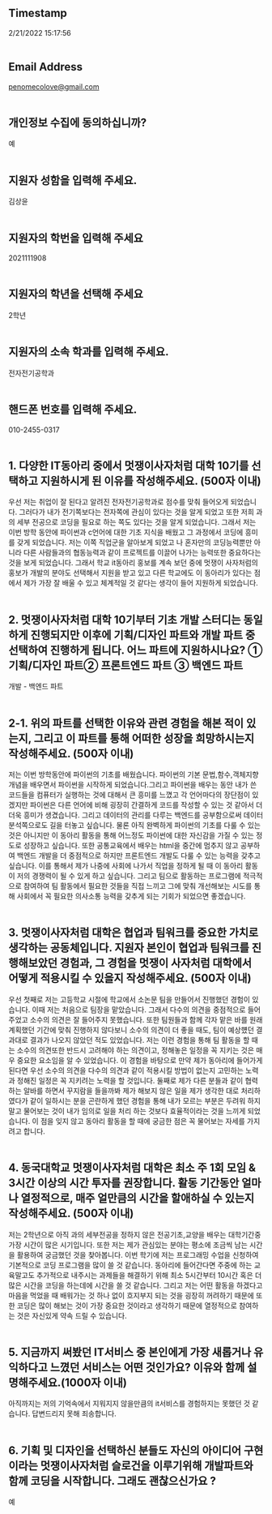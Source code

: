 ## Timestamp
2/21/2022 15:17:56<br><br>


## Email Address
penomecolove@gmail.com<br><br>


## 개인정보 수집에 동의하십니까?
예<br><br>


## 지원자 성함을 입력해 주세요.
김상윤<br><br>


## 지원자의 학번을 입력해 주세요
2021111908<br><br>


## 지원자의 학년을 선택해 주세요
2학년<br><br>


## 지원자의 소속 학과를 입력해 주세요.
전자전기공학과<br><br>


## 핸드폰 번호를 입력해 주세요.
010-2455-0317<br><br>


## 1. 다양한 IT동아리 중에서 멋쟁이사자처럼 대학 10기를 선택하고 지원하시게 된 이유를 작성해주세요. (500자 이내)
우선 저는 취업이 잘 된다고 알려진 전자전기공학과로 점수를 맞춰 들어오게 되었습니다. 그러다가 내가 전기쪽보다는 전자쪽에 관심이 있다는 것을 알게 되었고 또한 저희 과의 세부 전공으로 코딩을 필요로 하는 쪽도 있다는 것을 알게 되었습니다. 그래서 저는 이번 방학 동안에 파이썬과 c언어에 대한 기초 지식을 배웠고 그 과정에서 코딩에 흥미를 갖게 되었습니다. 저는 이쪽 직업군을 알아보게 되었고 나 혼자만의 코딩능력뿐만 아니라 다른 사람들과의 협동능력과 같이 프로젝트를 이끌어 나가는 능력또한 중요하다는 것을 보게 되었습니다. 그래서 학교 it동아리 홍보를 계속 보던 중에 멋쟁이 사자처럼의 홍보가 개발의 분야도 선택해서  지원을 받고 있고 다른 학교에도 이 동아리가 있다는 점에서 제가 가장 잘 배울 수 있고 체계적일 것 같다는 생각이 들어 지원하게 되었습니다.<br><br>


## 2. 멋쟁이사자처럼 대학 10기부터 기초 개발 스터디는 동일하게 진행되지만 이후에 기획/디자인 파트와 개발 파트 중 선택하여 진행하게 됩니다. 어느 파트에 지원하시나요? ① 기획/디자인 파트② 프론트엔드 파트  ③ 백엔드 파트
개발 - 백엔드 파트<br><br>


## 2-1. 위의 파트를 선택한 이유와 관련 경험을 해본 적이 있는지, 그리고 이 파트를 통해 어떠한 성장을 희망하시는지 작성해주세요. (500자 이내)
저는 이번 방학동안에 파이썬의 기초를 배웠습니다. 파이썬의 기본 문법,함수,객체지향개념을 배우면서 파이썬을 시작하게 되었습니다.그리고 파이썬을 배우는 동안 내가 쓴 코드들을 컴퓨터가 실행하는 것에 대해서 큰 흥미를 느꼈고 각 언어마다의 장단점이 있겠지만 파이썬은 다른 언어에 비해 굉장히 간결하게 코드를 작성할 수 있는 것 같아서 더더욱 흥미가 생겼습니다. 그리고 데이터의 관리를 다루는 백엔드를 공부함으로써 데이터 분석쪽으로도 길을 터놓고 싶습니다. 물론 아직 완벽하게 파이썬의 기초를 다룰 수 있는 것은 아니지만 이 동아리 활동을 통해 어느정도 파이썬에 대한 자신감을 가질 수 있는 정도로 성장하고 싶습니다. 또한 공통교육에서 배우는 html을 중간에 멈추지 않고 공부하여 백엔드 개발을 더 중점적으로 하지만 프론트엔드 개발도 다룰 수 있는 능력을 갖추고 싶습니다. 이를 통해서 제가 나중에 사회에 나가서  직업을 정하게 될 때 이 동아리 활동이 저의 경쟁력이 될 수 있게 하고 싶습니다.  그리고 팀으로 활동하는 프로그램에 적극적으로 참여하여 팀 활동에서 필요한 것들을 직접 느끼고 그에 맞춰 개선해보는 시도를 통해 사회에서 꼭 필요한 의사소통 능력을 갖추게 되는 기회가 되었으면 좋겠습니다. <br><br>


## 3. 멋쟁이사자처럼 대학은 협업과 팀워크를 중요한 가치로 생각하는 공동체입니다. 지원자 본인이 협업과 팀워크를 진행해보았던 경험과, 그 경험을 멋쟁이 사자처럼 대학에서 어떻게 적용시킬 수 있을지 작성해주세요. (500자 이내)
우선 첫째로 저는 고등학교 시절에 학교에서 소논문 팀을 만들어서 진행했던 경험이 있습니다. 이때 저는 처음으로 팀장을 맡았습니다. 그래서 다수의 의견을 중점적으로 들어주었고 소수의 의견은 잘 들어주지 못했습니다. 또한 팀원들과 함께 각자 맡은 바를 원래 계획했던 기간에 맞춰 진행하지 않다보니 소수의 의견이 더 좋을 때도, 팀이 예상헀던 결과대로 결과가 나오지 않았던 적도 있었습니다. 저는 이런 경험을 통해 팀 활동을 할 때는 소수의 의견또한 반드시 고려해야 하는 의견이고, 정해놓은 일정을 꼭 지키는 것은 매우 중요한 요소임을 알 수 있었습니다. 이 경험을 바탕으로 만약 제가 동아리에 들어가게 된다면 우선 소수의 의견을 다수의 의견과 같이 적용시킬 방법이 없는지 고민하는 노력과 정해진 일정은 꼭 지키려는 노력을 할 것입니다.
둘째로 제가 다른 분들과 같이 협력하는 알바를 하면서 꾸지람을 들을까봐 제가 해보지 않은 일을 제가 생각한 대로 처리하였다가 같이 일하시는 분을 곤란하게 했던 경험을 통해 내가 모르는 부분은 두려워 하지 말고 물어보는 것이 내가 임의로 일을 처리 하는 것보다 효율적이라는 것을 느끼게 되었습니다. 이 점을 잊지 않고 동아리 활동을 할 때에 궁금한 점은 꼭 물어보는 자세를 가지려고 합니다. <br><br>


## 4. 동국대학교 멋쟁이사자처럼 대학은 최소 주 1회 모임 & 3시간 이상의 시간 투자를 권장합니다. 활동 기간동안 얼마나 열정적으로, 매주 얼만큼의 시간을 할애하실 수 있는지 작성해주세요. (500자 이내)
저는 2학년으로 아직 과의 세부전공을 정하지 않은 전공기초,교양을 배우는 대학기간중 가장 시간이 많은 시기입니다. 또한 저는 제가 관심있는 분야는 평소에 조금씩 남는 시간을 활용하여 궁금했던 것을 찾아봅니다. 이번 학기에 저는 프로그래밍 수업을 신청하여 기본적으로 코딩 프로그램을 많이 쓸 것 같습니다. 동아리에 들어간다면 주중에 하는 교육말고도 추가적으로 내주시는 과제들을 해결하기 위해 최소 5시간부터 10시간 혹은 더 많은 시간을 코딩을 하는데에 시간을 쓸 것 같습니다. 그리고 저는 어떤 활동을 하겠다고 마음을 먹었을 때 배워가는 것 하나 없이 흐지부지 되는 것을 굉장히 꺼려하기 때문에 또한 코딩은 많이 해보는 것이 가장 중요한 것이라고 생각하기 때문에 열정적으로 참여하는 것은 자신있게 약속 드릴 수 있습니다. <br><br>


## 5. 지금까지 써봤던 IT서비스 중 본인에게 가장 새롭거나 유익하다고 느꼈던 서비스는 어떤 것인가요? 이유와 함께 설명해주세요.(1000자 이내)
아직까지는 저의 기억속에서 지워지지 않을만큼의 it서비스를 경험하지는 못했던 것 같습니다. 답변드리지 못해 죄송합니다.<br><br>


## 6. 기획 및 디자인을 선택하신 분들도 자신의 아이디어 구현이라는 멋쟁이사자처럼 슬로건을 이루기위해 개발파트와 함께 코딩을 시작합니다. 그래도 괜찮으신가요 ?
예<br><br>


